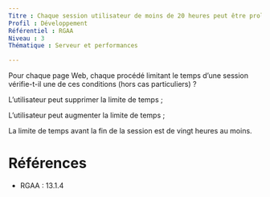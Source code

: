 ```yaml
---
Titre : Chaque session utilisateur de moins de 20 heures peut être prolongée.
Profil : Développement
Référentiel : RGAA
Niveau : 3
Thématique : Serveur et performances

---
```

Pour chaque page Web, chaque procédé limitant le temps d’une session vérifie-t-il une de ces conditions (hors cas particuliers) ?

L’utilisateur peut supprimer la limite de temps ;

L’utilisateur peut augmenter la limite de temps ;

La limite de temps avant la fin de la session est de vingt heures au moins.

# Références

*   RGAA : 13.1.4